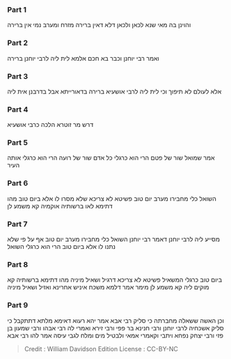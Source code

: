
### Part 1
והוינן בה מאי שנא לכאן ולכאן דלא דאין ברירה מזרח ומערב נמי אין ברירה 

### Part 2
ואמר רבי יוחנן וכבר בא חכם אלמא לית ליה לרבי יוחנן ברירה 

### Part 3
אלא לעולם לא תיפוך וכי לית ליה לרבי אושעיא ברירה בדאורייתא אבל בדרבנן אית ליה 

### Part 4
דרש מר זוטרא הלכה כרבי אושעיא

### Part 5
אמר שמואל שור של פטם הרי הוא כרגלי כל אדם שור של רועה הרי הוא כרגלי אותה העיר 

### Part 6
השואל כלי מחבירו מערב יום טוב פשיטא לא צריכא שלא מסרו לו אלא ביום טוב מהו דתימא לאו ברשותיה אוקמיה קא משמע לן 

### Part 7
מסייע ליה לרבי יוחנן דאמר רבי יוחנן השואל כלי מחבירו מערב יום טוב אף על פי שלא נתנו לו אלא ביום טוב הרי הוא כרגלי השואל 

### Part 8
ביום טוב כרגלי המשאיל פשיטא לא צריכא דרגיל ושאיל מיניה מהו דתימא ברשותיה קא מוקים ליה קא משמע לן מימר אמר דלמא משכח איניש אחרינא ואזיל ושאיל מיניה 

### Part 9
וכן האשה ששאלה מחברתה כי סליק רבי אבא אמר יהא רעוא דאימא מלתא דתתקבל כי סליק אשכחיה לרבי יוחנן ורבי חנינא בר פפי ורבי זירא ואמרי לה רבי אבהו ורבי שמעון בן פזי ורבי יצחק נפחא ויתבי וקאמרי אמאי ולבטיל מים ומלח לגבי עיסה אמר להו רבי אבא

>Credit : William Davidson Edition
>License : CC-BY-NC